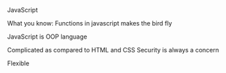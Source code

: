 JavaScript

What you know:
Functions in javascript
makes the bird fly

JavaScript is OOP language

Complicated as compared to HTML and CSS
Security is always a concern

Flexible